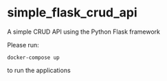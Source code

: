 # simple_flask_crud_api
A simple CRUD API using the Python Flask framework


Please run:
```
docker-compose up
```
to run the applications
